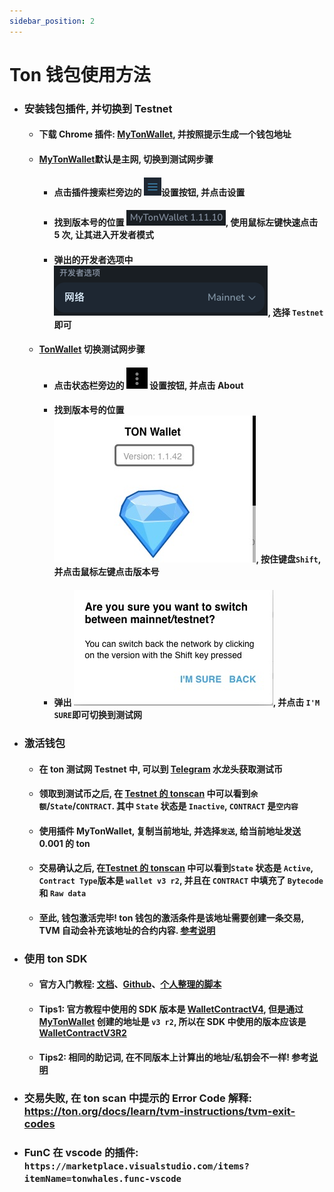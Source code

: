 ```yaml
---
sidebar_position: 2
---
```


# Ton 钱包使用方法

-   ### 安装钱包插件, 并切换到 Testnet

    -   #### 下载 Chrome 插件: [MyTonWallet](https://chrome.google.com/webstore/detail/mytonwallet-%C2%B7-my-ton-wall/fldfpgipfncgndfolcbkdeeknbbbnhcc), 并按照提示生成一个钱包地址
    -   #### [MyTonWallet](https://chrome.google.com/webstore/detail/mytonwallet-%C2%B7-my-ton-wall/fldfpgipfncgndfolcbkdeeknbbbnhcc)默认是主网, 切换到测试网步骤
        -   #### 点击插件搜索栏旁边的 ![setting](./img//setting.png)设置按钮, 并点击设置
        -   #### 找到版本号的位置 ![version](./img/version.png), 使用鼠标左键快速点击 5 次, 让其进入开发者模式
        -   #### 弹出的开发者选项中 ![developer](./img/developer.png), 选择 `Testnet`即可
    -   #### [TonWallet](https://chrome.google.com/webstore/detail/ton-wallet/nphplpgoakhhjchkkhmiggakijnkhfnd) 切换测试网步骤
        -   #### 点击状态栏旁边的 ![ton_wallet_setting](./img/ton_wallet_setting.jpg) 设置按钮, 并点击 About
        -   #### 找到版本号的位置 ![ton_wallet_version](./img/ton_wallet_version.jpg), 按住键盘`Shift`, 并点击鼠标左键点击版本号
        -   #### 弹出 ![ton_wallet_confirm](./img/ton_wallet_confirm.jpg), 并点击 `I'M SURE`即可切换到测试网

-   ### 激活钱包

    -   #### 在 ton 测试网 Testnet 中, 可以到 [Telegram](https://t.me/testgiver_ton_bot) 水龙头获取测试币
    -   #### 领取到测试币之后, 在 [Testnet 的 tonscan](https://testnet.tonscan.org/) 中可以看到`余额`/`State`/`CONTRACT`. 其中 `State` 状态是 `Inactive`, `CONTRACT` 是`空内容`
    -   #### 使用插件 MyTonWallet, 复制当前地址, 并选择`发送`, 给当前地址发送 0.001 的 ton
    -   #### 交易确认之后, 在[Testnet 的 tonscan](https://testnet.tonscan.org/) 中可以看到`State` 状态是 `Active`, `Contract Type`版本是 `wallet v3 r2`, 并且在 `CONTRACT` 中填充了 `Bytecode` 和 `Raw data`
    -   #### 至此, 钱包激活完毕! ton 钱包的激活条件是该地址需要创建一条交易, TVM 自动会补充该地址的合约内容. [参考说明](https://github.com/ton-community/tutorials/blob/main/01-wallet/index.md#:~:text=So%20when%20is,the%20first%20transfer.)

-   ### 使用 ton SDK
    -   #### 官方入门教程: [文档](https://ton-community.github.io/tutorials/01-wallet/)、[Github](https://github.com/ton-community/tutorials)、[个人整理的脚本](https://github.com/W3Tools/ton-contract)
    -   #### Tips1: 官方教程中使用的 SDK 版本是 [WalletContractV4](https://github.com/ton-blockchain/wallet-contract/tree/v4r2-stable), 但是通过[MyTonWallet](https://chrome.google.com/webstore/detail/mytonwallet-%C2%B7-my-ton-wall/fldfpgipfncgndfolcbkdeeknbbbnhcc) 创建的地址是 `v3 r2`, 所以在 SDK 中使用的版本应该是 [WalletContractV3R2](https://github.com/ton-core/ton/blob/master/src/wallets/WalletContractV3R2.ts)
    -   #### Tips2: 相同的助记词, 在不同版本上计算出的地址/私钥会不一样! 参考[说明](https://github.com/ton-community/tutorials/blob/main/01-wallet/index.md#step-5-wallets-contracts-have-versions)
-   ### 交易失败, 在 ton scan 中提示的 Error Code 解释: https://ton.org/docs/learn/tvm-instructions/tvm-exit-codes
-   ### FunC 在 vscode 的插件: `https://marketplace.visualstudio.com/items?itemName=tonwhales.func-vscode`
